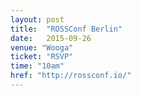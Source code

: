 ```yaml
---
layout: post
title:  "ROSSConf Berlin"
date:   2015-09-26
venue: "Wooga"
ticket: "RSVP"
time: "10am"
href: "http://rossconf.io/"
---
```

<!-- fill in the URL of your event host page if you haven't enough information for a detail page, so the event link won't point on the detail page at all -->
